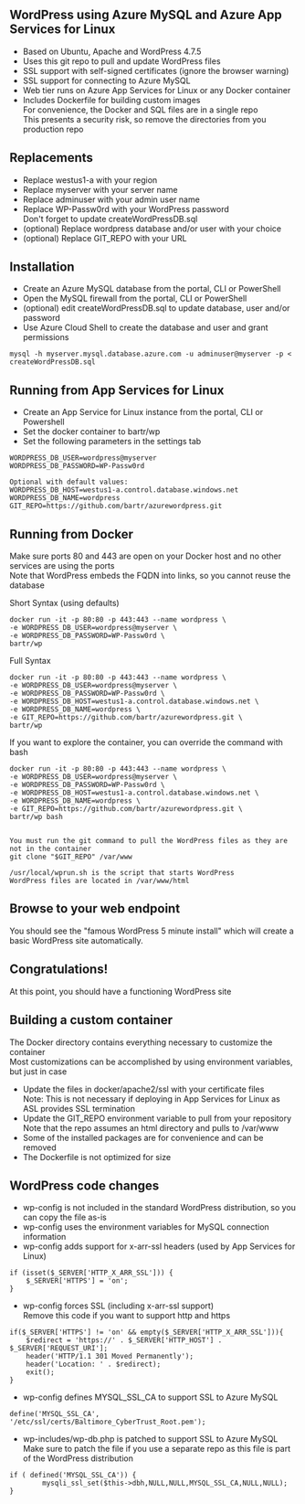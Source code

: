 ## WordPress using Azure MySQL and Azure App Services for Linux
* Based on Ubuntu, Apache and WordPress 4.7.5
* Uses this git repo to pull and update WordPress files
* SSL support with self-signed certificates (ignore the browser warning)
* SSL support for connecting to Azure MySQL
* Web tier runs on Azure App Services for Linux or any Docker container
* Includes Dockerfile for building custom images  
     For convenience, the Docker and SQL files are in a single repo  
     This presents a security risk, so remove the directories from you production repo

## Replacements
* Replace westus1-a with your region
* Replace myserver with your server name
* Replace adminuser with your admin user name
* Replace WP-Passw0rd with your WordPress password  
     Don't forget to update createWordPressDB.sql
* (optional) Replace wordpress database and/or user with your choice
* (optional) Replace GIT_REPO with your URL

## Installation
* Create an Azure MySQL database from the portal, CLI or PowerShell
* Open the MySQL firewall from the portal, CLI or PowerShell
* (optional) edit createWordPressDB.sql to update database, user and/or password
* Use Azure Cloud Shell to create the database and user and grant permissions
```
mysql -h myserver.mysql.database.azure.com -u adminuser@myserver -p < createWordPressDB.sql
```

## Running from App Services for Linux
* Create an App Service for Linux instance from the portal, CLI or Powershell
* Set the docker container to bartr/wp
* Set the following parameters in the settings tab
```
WORDPRESS_DB_USER=wordpress@myserver
WORDPRESS_DB_PASSWORD=WP-Passw0rd

Optional with default values:
WORDPRESS_DB_HOST=westus1-a.control.database.windows.net
WORDPRESS_DB_NAME=wordpress
GIT_REPO=https://github.com/bartr/azurewordpress.git
```

## Running from Docker
Make sure ports 80 and 443 are open on your Docker host and no other services are using the ports  
Note that WordPress embeds the FQDN into links, so you cannot reuse the database  

Short Syntax (using defaults)
```
docker run -it -p 80:80 -p 443:443 --name wordpress \
-e WORDPRESS_DB_USER=wordpress@myserver \
-e WORDPRESS_DB_PASSWORD=WP-Passw0rd \
bartr/wp
```

Full Syntax  
```
docker run -it -p 80:80 -p 443:443 --name wordpress \
-e WORDPRESS_DB_USER=wordpress@myserver \
-e WORDPRESS_DB_PASSWORD=WP-Passw0rd \
-e WORDPRESS_DB_HOST=westus1-a.control.database.windows.net \
-e WORDPRESS_DB_NAME=wordpress \
-e GIT_REPO=https://github.com/bartr/azurewordpress.git \
bartr/wp
```
If you want to explore the container, you can override the command with bash  
```
docker run -it -p 80:80 -p 443:443 --name wordpress \
-e WORDPRESS_DB_USER=wordpress@myserver \
-e WORDPRESS_DB_PASSWORD=WP-Passw0rd \
-e WORDPRESS_DB_HOST=westus1-a.control.database.windows.net \
-e WORDPRESS_DB_NAME=wordpress \
-e GIT_REPO=https://github.com/bartr/azurewordpress.git \
bartr/wp bash


You must run the git command to pull the WordPress files as they are not in the container  
git clone "$GIT_REPO" /var/www

/usr/local/wprun.sh is the script that starts WordPress  
WordPress files are located in /var/www/html  
```

## Browse to your web endpoint
You should see the "famous WordPress 5 minute install" which will create a basic WordPress site automatically.

## Congratulations!
At this point, you should have a functioning WordPress site

## Building a custom container
The Docker directory contains everything necessary to customize the container  
Most customizations can be accomplished by using environment variables, but just in case  

* Update the files in docker/apache2/ssl with your certificate files  
    Note: This is not necessary if deploying in App Services for Linux as ASL provides SSL termination
* Update the GIT_REPO environment variable to pull from your repository  
     Note that the repo assumes an html directory and pulls to /var/www
* Some of the installed packages are for convenience and can be removed
* The Dockerfile is not optimized for size

## WordPress code changes
* wp-config is not included in the standard WordPress distribution, so you can copy the file as-is
* wp-config uses the environment variables for MySQL connection information  
* wp-config adds support for x-arr-ssl headers (used by App Services for Linux)
```
if (isset($_SERVER['HTTP_X_ARR_SSL'])) {
	$_SERVER['HTTPS'] = 'on';
}
```

* wp-config forces SSL (including x-arr-ssl support)  
    Remove this code if you want to support http and https
```
if($_SERVER['HTTPS'] != 'on' && empty($_SERVER['HTTP_X_ARR_SSL'])){
    $redirect = 'https://' . $_SERVER['HTTP_HOST'] . $_SERVER['REQUEST_URI'];
    header('HTTP/1.1 301 Moved Permanently');
    header('Location: ' . $redirect);
    exit();
}
```

* wp-config defines MYSQL_SSL_CA to support SSL to Azure MySQL
```
define('MYSQL_SSL_CA', '/etc/ssl/certs/Baltimore_CyberTrust_Root.pem');
```

* wp-includes/wp-db.php is patched to support SSL to Azure MySQL  
    Make sure to patch the file if you use a separate repo as this file is part of the WordPress distribution
```
if ( defined('MYSQL_SSL_CA')) {
        mysqli_ssl_set($this->dbh,NULL,NULL,MYSQL_SSL_CA,NULL,NULL);
}
```
